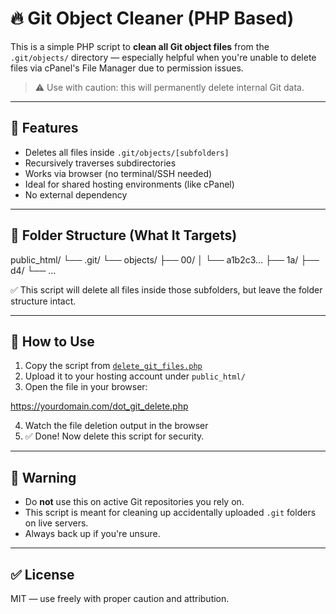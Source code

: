 # 🔥 Git Object Cleaner (PHP Based)

This is a simple PHP script to **clean all Git object files** from the `.git/objects/` directory — especially helpful when you're unable to delete files via cPanel's File Manager due to permission issues.

> ⚠️ Use with caution: this will permanently delete internal Git data.

---

## 📌 Features

- Deletes all files inside `.git/objects/[subfolders]`
- Recursively traverses subdirectories
- Works via browser (no terminal/SSH needed)
- Ideal for shared hosting environments (like cPanel)
- No external dependency

---

## 📂 Folder Structure (What It Targets)

public_html/
└── .git/
└── objects/
├── 00/
│ └── a1b2c3...
├── 1a/
├── d4/
└── ...


✅ This script will delete all files inside those subfolders, but leave the folder structure intact.

---

## 🚀 How to Use

1. Copy the script from [`delete_git_files.php`](delete_git_files.php)
2. Upload it to your hosting account under `public_html/`
3. Open the file in your browser:

https://yourdomain.com/dot_git_delete.php


4. Watch the file deletion output in the browser
5. ✅ Done! Now delete this script for security.

---

## 🛑 Warning

- Do **not** use this on active Git repositories you rely on.
- This script is meant for cleaning up accidentally uploaded `.git` folders on live servers.
- Always back up if you're unsure.

---

## ✅ License

MIT — use freely with proper caution and attribution.
